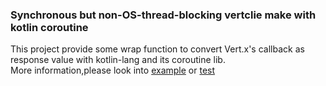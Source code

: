 ### Synchronous but non-OS-thread-blocking vertclie make with kotlin coroutine

This project provide some wrap function to convert Vert.x's callback as response value with kotlin-lang and its coroutine lib.  
More information,please look into [example]() or [test]()

